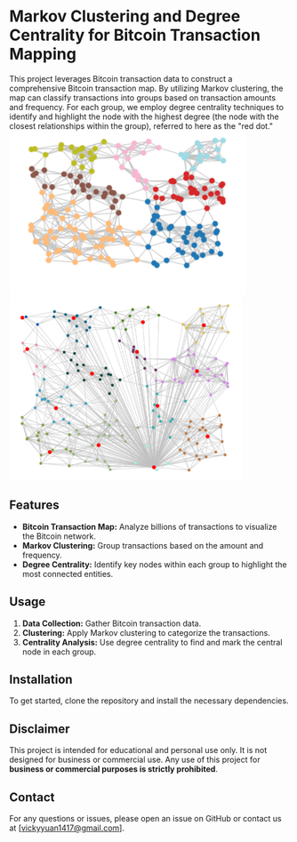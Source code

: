 # Markov Clustering and Degree Centrality for Bitcoin Transaction Mapping

This project leverages Bitcoin transaction data to construct a comprehensive Bitcoin transaction map. By utilizing Markov clustering, the map can classify transactions into groups based on transaction amounts and frequency. For each group, we employ degree centrality techniques to identify and highlight the node with the highest degree (the node with the closest relationships within the group), referred to here as the "red dot."
![Mapping after Markov Clustering](https://github.com/vickyyuan1417/Markov-Clustering-and-Degree-Centrality-for-Bitcoin-Transaction/blob/main/Picture1.png)
![Mapping after Degree Centrality](https://github.com/vickyyuan1417/Markov-Clustering-and-Degree-Centrality-for-Bitcoin-Transaction/blob/main/Picture2.png)
## Features
- **Bitcoin Transaction Map:** Analyze billions of transactions to visualize the Bitcoin network.
- **Markov Clustering:** Group transactions based on the amount and frequency.
- **Degree Centrality:** Identify key nodes within each group to highlight the most connected entities.

## Usage
1. **Data Collection:** Gather Bitcoin transaction data.
2. **Clustering:** Apply Markov clustering to categorize the transactions.
3. **Centrality Analysis:** Use degree centrality to find and mark the central node in each group.

## Installation
To get started, clone the repository and install the necessary dependencies.

## Disclaimer
This project is intended for educational and personal use only. It is not designed for business or commercial use. Any use of this project for **business or commercial purposes is strictly prohibited**.

## Contact
For any questions or issues, please open an issue on GitHub or contact us at [vickyyuan1417@gmail.com].
